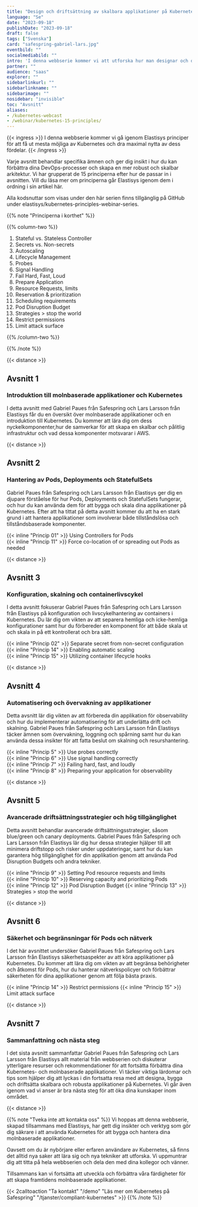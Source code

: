 ```yaml
---
title: "Design och driftsättning av skalbara applikationer på Kubernetes"
language: "Se"
date: "2023-09-18"
publishDate: "2023-09-18"
draft: false
tags: ["Svenska"]
card: "safespring-gabriel-lars.jpg"
eventbild: ""
socialmediabild: ""
intro: 'I denna webbserie kommer vi att utforska hur man designar och driftsätter skalbara applikationer på Kubernetes.'
partner: ""
audience: "saas"
explorer: ""
sidebarlinkurl: ""
sidebarlinkname: ""
sidebarimage: ""
nosidebar: "invisible"
toc: "Avsnitt"
aliases:
- /kubernetes-webcast
- /webinar/kubernetes-15-principles/
---
```


{{< ingress >}}
I denna webbserie kommer vi gå igenom Elastisys principer för att få ut mesta möjliga av Kubernetes och dra maximal nytta av dess fördelar.
{{< /ingress >}}

Varje avsnitt behandlar specifika ämnen och ger dig insikt i hur du kan förbättra dina DevOps-processer och skapa en mer robust och skalbar arkitektur. Vi har grupperat de 15 principerna efter hur de passar in i avsnitten. Vill du läsa mer om principerna går Elastisys igenom dem i ordning i sin artikel här.

Alla kodsnuttar som visas under den här serien finns tillgänglig på GitHub under elastisys/kubernetes-principles-webinar-series.

{{% note "Principerna i korthet" %}}

{{% column-two %}}

1. Stateful vs. Stateless Controller
2. Secrets vs. Non-secrets
3. Autoscaling
4. Lifecycle Management
5. Probes
6. Signal Handling
7. Fail Hard, Fast, Loud
8. Prepare Application
9. Resource Requests, limits
10. Reservation & prioritization
11. Scheduling requirements
12. Pod Disruption Budget
13. Strategies > stop the world
14. Restrict permissions
15. Limit attack surface

{{% /column-two %}}

{{% /note %}}

{{< distance >}}

## Avsnitt 1
### Introduktion till molnbaserade applikationer och Kubernetes

I detta avsnitt med Gabriel Paues från Safespring och Lars Larsson från Elastisys får du en översikt över molnbaserade applikationer och en introduktion till Kubernetes. Du kommer att lära dig om dess nyckelkomponenter,hur de samverkar för att skapa en skalbar och pålitlig infrastruktur och vad dessa komponenter motsvarar i AWS.

{{< distance >}}



## Avsnitt 2
### Hantering av Pods, Deployments och StatefulSets
Gabriel Paues från Safespring och Lars Larsson från Elastisys ger dig en djupare förståelse för hur Pods, Deployments och StatefulSets fungerar, och hur du kan använda dem för att bygga och skala dina applikationer på Kubernetes. Efter att ha tittat på detta avsnitt kommer du att ha en stark grund i att hantera applikationer som involverar både tillståndslösa och tillståndsbaserade komponenter.

{{< inline "Princip 01" >}} Using Controllers for Pods  
{{< inline "Princip 11" >}} Force co-location of or spreading out Pods as needed  


{{< distance >}}



## Avsnitt 3
### Konfiguration, skalning och containerlivscykel
I detta avsnitt fokuserar Gabriel Paues från Safespring och Lars Larsson från Elastisys på konfiguration och livscykelhantering av containers i Kubernetes. Du lär dig om vikten av att separera hemliga och icke-hemliga konfigurationer samt hur du förbereder en komponent för att både skala ut och skala in på ett kontrollerat och bra sätt.

{{< inline "Princip 02" >}} Separate secret from non-secret configuration  
{{< inline "Princip 14" >}}	Enabling automatic scaling  
{{< inline "Princip 15" >}} Utilizing container lifecycle hooks


{{< distance >}}



## Avsnitt 4
### Automatisering och övervakning av applikationer
Detta avsnitt lär dig vikten av att förbereda din applikation för observability och hur du implementerar automatisering för att underlätta drift och skalning. Gabriel Paues från Safespring och Lars Larsson från Elastisys täcker ämnen som övervakning, loggning och spårning samt hur du kan använda dessa insikter för att fatta beslut om skalning och resurshantering.

{{< inline "Princip 5" >}} Use probes correctly  
{{< inline "Princip 6" >}} Use signal handling correctly    
{{< inline "Princip 7" >}} Failing hard, fast, and loudly  
{{< inline "Princip 8" >}} Preparing your application for observability


{{< distance >}}



## Avsnitt 5
### Avancerade driftsättningsstrategier och hög tillgänglighet
Detta avsnitt behandlar avancerade driftsättningsstrategier, såsom blue/green och canary deployments. Gabriel Paues från Safespring och Lars Larsson från Elastisys lär dig hur dessa strategier hjälper till att minimera driftstopp och risker under uppdateringar, samt hur du kan garantera hög tillgänglighet för din applikation genom att använda Pod Disruption Budgets och andra tekniker.

{{< inline "Princip 9" >}} Setting Pod resource requests and limits  
{{< inline "Princip 10" >}} Reserving capacity and prioritizing Pods  
{{< inline "Princip 12" >}} Pod Disruption Budget
{{< inline "Princip 13" >}} Strategies > stop the world


{{< distance >}}



## Avsnitt 6
### Säkerhet och begränsningar för Pods och nätverk
I det här avsnittet undersöker Gabriel Paues från Safespring och Lars Larsson från Elastisys säkerhetsaspekter av att köra applikationer på Kubernetes. Du kommer att lära dig om vikten av att begränsa behörigheter och åtkomst för Pods, hur du hanterar nätverkspolicyer och  förbättrar säkerheten för dina applikationer genom att följa bästa praxis.

{{< inline "Princip 14" >}} Restrict permissions
{{< inline "Princip 15" >}} Limit attack surface


{{< distance >}}



## Avsnitt 7
### Sammanfattning och nästa steg
I det sista avsnitt sammanfattar Gabriel Paues från Safespring och Lars Larsson från Elastisys allt material från webbserien och diskuterar ytterligare resurser och rekommendationer för att fortsätta förbättra dina Kubernetes- och molnbaserade applikationer. Vi täcker viktiga lärdomar och tips som hjälper dig att lyckas i din fortsatta resa med att designa, bygga och driftsätta skalbara och robusta applikationer på Kubernetes. Vi går även igenom vad vi anser är bra nästa steg för att öka dina kunskaper inom området.


{{< distance >}}

{{% note "Tveka inte att kontakta oss" %}}
Vi hoppas att denna webbserie, skapad tillsammans med Elastisys, har gett dig insikter och verktyg som gör dig säkrare i att använda Kubernetes för att bygga och hantera dina molnbaserade applikationer. 

Oavsett om du är nybörjare eller erfaren användare av Kubernetes, så finns det alltid nya saker att lära sig och nya tekniker att utforska. Vi uppmuntrar dig att titta på hela webbserien och dela den med dina kollegor och vänner. 

Tillsammans kan vi fortsätta att utveckla och förbättra våra färdigheter för att skapa framtidens molnbaserade applikationer. 

{{< 2calltoaction "Ta kontakt" "/demo" "Läs mer om Kubernetes på Safespring" "/tjanster/compliant-kubernetes" >}}
{{% /note %}}